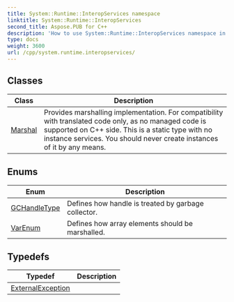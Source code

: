 ```yaml
---
title: System::Runtime::InteropServices namespace
linktitle: System::Runtime::InteropServices
second_title: Aspose.PUB for C++
description: 'How to use System::Runtime::InteropServices namespace in C++.'
type: docs
weight: 3600
url: /cpp/system.runtime.interopservices/
---
```




## Classes

| Class | Description |
| --- | --- |
| [Marshal](./marshal/) | Provides marshalling implementation. For compatibility with translated code only, as no managed code is supported on C++ side. This is a static type with no instance services. You should never create instances of it by any means. |
## Enums

| Enum | Description |
| --- | --- |
| [GCHandleType](./gchandletype/) | Defines how handle is treated by garbage collector. |
| [VarEnum](./varenum/) | Defines how array elements should be marshalled. |
## Typedefs

| Typedef | Description |
| --- | --- |
| [ExternalException](./externalexception/) |  |
